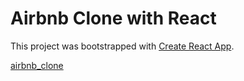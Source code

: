 # Airbnb Clone with React
This project was bootstrapped with [Create React App](https://github.com/facebook/create-react-app).

[airbnb_clone](airbnb_clone.png)

